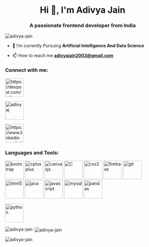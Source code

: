 <h1 align="center">Hi 👋, I'm Adivya Jain</h1>
<h3 align="center">A passionate frontend developer from India</h3>

<p align="left"> <img src="https://komarev.com/ghpvc/?username=adivya-jain&label=Profile%20views&color=0e75b6&style=flat" alt="adivya-jain" /> </p>

- 🌱 I’m currently Pursuing **Artificial Intelligence And Data Science**

- 📫 How to reach me **adivyajain2003@gmail.com**

<h3 align="left">Connect with me:</h3>
<p align="left">
<a href="https://dev.to/https://devpost.com/adivya-jain" target="blank"><img align="center" src="https://foundations.projectpythia.org/_images/GitHub-logo.png" alt="https://devpost.com/adivya-jain" height="60" width="60" /></a>

  <a href="https://twitter.com/adivyaj" target="blank"><img align="center" src="https://static.vecteezy.com/system/resources/previews/002/534/045/original/social-media-twitter-logo-blue-isolated-free-vector.jpg" alt="adivyaj" height="60" width="60" /></a>

  <a href="https://linkedin.com/in/https://www.linkedin.com/in/adivya-jain" target="blank"><img align="center" src="https://cdn-icons-png.flaticon.com/512/174/174857.png" alt="https://www.linkedin.com/in/adivya-jain" height="60" width="60" /></a>
</p>

<h3 align="left">Languages and Tools:</h3>
<p align="left">
  
  
 <img src="https://e7.pngegg.com/pngimages/391/430/png-clipart-bootstrap-full-logo-tech-companies.png" alt="bootstrap" width="60" height="60"/> 
  
  
 <img src="https://encrypted-tbn0.gstatic.com/images?q=tbn:ANd9GcSVqSv3A8swuvV_g2omm2bynmKJ_xSgfTc4l8SNl7o&s" alt="cplusplus" width="60" height="60"/>
  
  
 <img src="https://static-cse.canva.com/_next/static/assets/logo_w2000xh641_3b021976d60d0277e95febf805ad9fe8c7d6d54f86969ec03b83299084b7cb93.png" alt="canvasjs" width="60" height="60"/>

  
 <img src="https://upload.wikimedia.org/wikipedia/commons/1/19/C_Logo.png" alt="C" width="60" height="60"/>
  
 
  <img src="https://cdn.freebiesupply.com/logos/large/2x/css3-logo-png-transparent.png" alt="css3" width="60" height="60"/>
 
 
  <img src="https://www.vectorlogo.zone/logos/firebase/firebase-icon.svg" alt="firebase" width="60" height="60"/>
 
 <img src="https://qph.cf2.quoracdn.net/main-qimg-729a22aba98d1235fdce4883accaf81e" alt="git" width="60" height="60"/>
 
 <img src="https://upload.wikimedia.org/wikipedia/commons/thumb/6/61/HTML5_logo_and_wordmark.svg/2048px-HTML5_logo_and_wordmark.svg.png" alt="html5" width="60" height="60"/> 
  
 <img src="https://w1.pngwing.com/pngs/425/99/png-transparent-java-logo-programming-language-selenium-computer-software-java-class-file-computer-programming-software-developer-software-framework.png" alt="java" width="60" height="60"/>
 
 <img src="https://w1.pngwing.com/pngs/136/126/png-transparent-javascript-logo-angularjs-nodejs-computer-programming-web-development-computer-software-jquery-yellow.png" alt="javascript" width="60" height="60"/>
  
 <img src="https://download.logo.wine/logo/MySQL/MySQL-Logo.wine.png" alt="mysql" width="60" height="60"/>
  
  
 <img src="https://upload.wikimedia.org/wikipedia/commons/thumb/e/ed/Pandas_logo.svg/2560px-Pandas_logo.svg.png" alt="pandas" width="60" height="60"/>
</p>
  
 <img src="https://upload.wikimedia.org/wikipedia/commons/thumb/c/c3/Python-logo-notext.svg/1869px-Python-logo-notext.svg.png" alt="python" width="60" height="60"/>
  
<p><img align="left" src="https://github-readme-stats.vercel.app/api/top-langs?username=adivya-jain&show_icons=true&locale=en&layout=compact" alt="adivya-jain" /></p>

<p>&nbsp;<img align="center" src="https://github-readme-stats.vercel.app/api?username=adivya-jain&show_icons=true&locale=en" alt="adivya-jain" /></p>

<p><img align="center" src="https://github-readme-streak-stats.herokuapp.com/?user=adivya-jain&" alt="adivya-jain" /></p>
